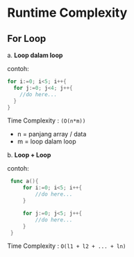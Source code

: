 # Runtime Complexity


## For Loop

   a. **Loop dalam loop**

  contoh:
  ```go
  for i:=0; i<5; i++{
    for j:=0; j<4; j++{
      //do here...
    }
  }
  ```

   Time Complexity : `(O(n*m))`

   - n = panjang array / data
   - m = loop dalam loop
  
   b. **Loop + Loop**

contoh:
   ```go
    func a(){
        for i:=0; i<5; i++{
            //do here...
        }

        for j:=0; j<5; j++{
            //do here...
        }
    }
   ```



   Time Complexity : `O(l1 + l2 + ... + ln)`
   